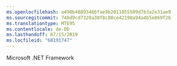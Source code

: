 ```yaml
---
ms.openlocfilehash: a490b48893466fae9b2011855509d7b3a2e31ae9
ms.sourcegitcommit: 748d9cd7328a30f8c80ce42198a94a4b5e869f26
ms.translationtype: MTE95
ms.contentlocale: de-DE
ms.lasthandoff: 07/15/2019
ms.locfileid: "68191747"
---
```

Microsoft .NET Framework